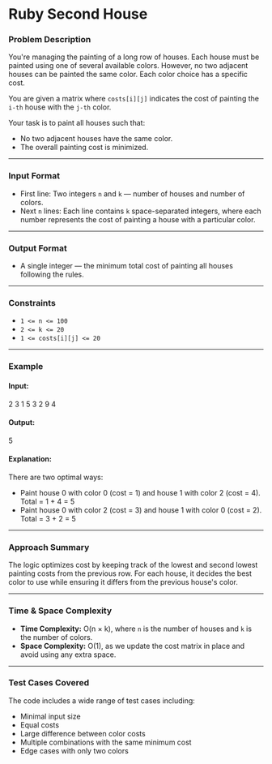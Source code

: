 # Ruby Second House

### Problem Description

You're managing the painting of a long row of houses. Each house must be painted using one of several available colors. However, no two adjacent houses can be painted the same color. Each color choice has a specific cost.

You are given a matrix where `costs[i][j]` indicates the cost of painting the `i-th` house with the `j-th` color.

Your task is to paint all houses such that:
- No two adjacent houses have the same color.
- The overall painting cost is minimized.

---

### Input Format

- First line: Two integers `n` and `k` — number of houses and number of colors.
- Next `n` lines: Each line contains `k` space-separated integers, where each number represents the cost of painting a house with a particular color.

---

### Output Format

- A single integer — the minimum total cost of painting all houses following the rules.

---

### Constraints

- `1 <= n <= 100`
- `2 <= k <= 20`
- `1 <= costs[i][j] <= 20`

---

### Example

#### Input:
2 3
1 5 3
2 9 4

#### Output:
5


#### Explanation:

There are two optimal ways:
- Paint house 0 with color 0 (cost = 1) and house 1 with color 2 (cost = 4). Total = 1 + 4 = 5  
- Paint house 0 with color 2 (cost = 3) and house 1 with color 0 (cost = 2). Total = 3 + 2 = 5  

---

### Approach Summary

The logic optimizes cost by keeping track of the lowest and second lowest painting costs from the previous row. For each house, it decides the best color to use while ensuring it differs from the previous house's color.

---

### Time & Space Complexity

- **Time Complexity:** O(n × k), where `n` is the number of houses and `k` is the number of colors.
- **Space Complexity:** O(1), as we update the cost matrix in place and avoid using any extra space.

---

### Test Cases Covered
The code includes a wide range of test cases including:
- Minimal input size
- Equal costs
- Large difference between color costs
- Multiple combinations with the same minimum cost
- Edge cases with only two colors

